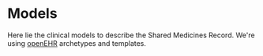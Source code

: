 # Models
Here lie the clinical models to describe the Shared Medicines Record. We're using [openEHR](http://www.openehr.org "openEHR") archetypes and templates.